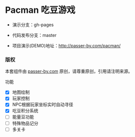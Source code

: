 # Pacman 吃豆游戏

- 演示分支：gh-pages

- 代码发布分支：master

- 项目演示(DEMO)地址：http://passer-by.com/pacman/

### 版权
本套组件由 [passer-by.com](http://passer-by.com/) 原创，请尊重原创，引用请注明来源。

功能

- [x] 地图绘制
- [x] 玩家控制
- [x] NPC根据玩家坐标实时自动寻径
- [x] 吃豆积分系统
- [ ] 能量豆功能
- [ ] 特殊物品记分
- [ ] 多关卡
